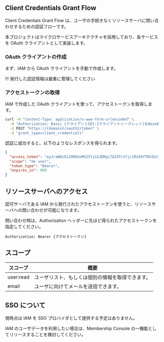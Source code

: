 ## Client Credentials Grant Flow

Client Credentials Grant Flow は、ユーザの手続きなくリソースサーバに問い合わせするための認証フローです。

本プロジェクトはマイクロサービスアーキテクチャを採用しており、各サービスを OAuth クライアントとして実装します。

### OAuth クライアントの作成

まず、IAM から OAuth クライアントを手動で作成します。

!!! 発行した認証情報は厳重に管理してください

### アクセストークンの取得

IAM で作成した OAuth クライアントを使って、アクセストークンを取得します。

```sh
curl -H "Content-Type: application/x-www-form-urlencoded" \
  -H "Authorization: Basic {クライアントID}:{クライアントシークレット}をBase64でエンコードした文字列" \
  -X POST "https://{domain}/oauth2/token" \
  -d "grant_type=client_credentials"
```

認証に成功すると、以下のようなレスポンスを得られます。

```json
{
  "access_token": "eyJraWQiOiI0MGUxMGI5Yy1kZDMyLTQ1OTctYjc1Mi04YTRhZmJjNTQxYjAiLCJhbGciOiJSUzI1NiJ9.eyJzdWIiOiJjbGllbnQxIiwiYXVkIjoiY2xpZW50MSIsIm5iZiI6MTY2Njg2MDY2MCwic2NvcGUiOlsibWUiLCJ1c2VyIl0sImlzcyI6Imh0dHA6XC9cL2xvY2FsaG9zdDo4MDgwIiwiZXhwIjoxNjY2ODYxNTYwLCJpYXQiOjE2NjY4NjA2NjB9.IrPxmwT0SAc6NQmeVQ4XeLehQIqz45jQbiBzEY6NMpmJgdoFhQOlIbgiIlJMTxfqhaGqf0IHy3D9rGx45QrAsLlXVPelQHJiELS3QEJ_SSdFDWsGNWMNBMaCxXhuwjr_xq-7idHJHjndCTatiK8eeIXrOlRP5-N3gQBGXCDRjQZR1O6x1LZM1p6ZjFMWNi3Xzh8Dfhp_IdPLBecuyx50mFprAuFhN66ClBsCE4H0emeZuaOEQTUAXGbtUwIrWUsFmMeuSCSRsmZPoDGRQ5RWuf4XXf8R4M4TTB3RUxxuGIjiS04bBpTYoXlt6Ppyn9mJa_z61FszYKWwlfxoZGr1Jg",
  "scope": "me user",
  "token_type": "Bearer",
  "expires_in": 900
}
```

## リソースサーバへのアクセス

認可サーバである IAM から発行されたアクセストークンを使うと、リソースサーバへの問い合わせが可能になります。

問い合わせ時は、Authorization ヘッダーに先ほど得られたアクセストークンを指定してください。

```
Authorization: Bearer {アクセストークン}
```

## スコープ

| スコープ  | 概要                                             |
| --------- | ------------------------------------------------ |
| user:read | ユーザリスト、もしくは個別の情報を取得できます。 |
| email     | ユーザに向けてメールを送信できます。             |

## SSO について

現時点は IAM を SSO プロバイダとして提供する予定はありません。

IAM のユーザデータを利用したい場合は、Membership Console の一機能としてリリースすることを検討してください。
